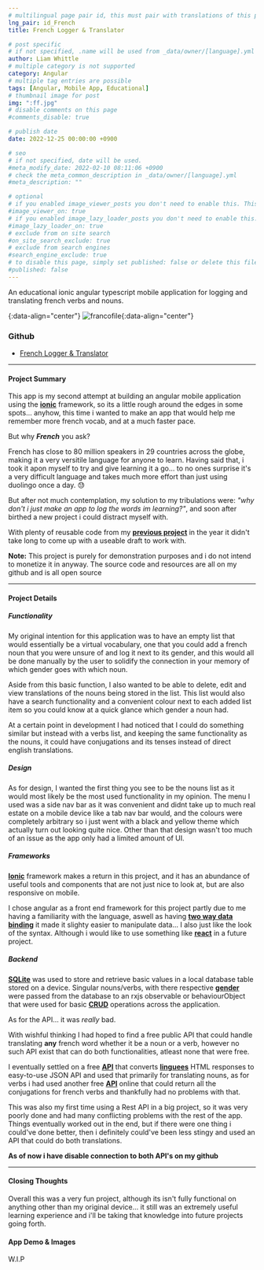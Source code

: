 ```yaml
---
# multilingual page pair id, this must pair with translations of this page. (This name must be unique)
lng_pair: id_French
title: French Logger & Translator

# post specific
# if not specified, .name will be used from _data/owner/[language].yml
author: Liam Whittle
# multiple category is not supported
category: Angular
# multiple tag entries are possible
tags: [Angular, Mobile App, Educational]
# thumbnail image for post
img: ":ff.jpg"
# disable comments on this page
#comments_disable: true

# publish date
date: 2022-12-25 00:00:00 +0900

# seo
# if not specified, date will be used.
#meta_modify_date: 2022-02-10 08:11:06 +0900
# check the meta_common_description in _data/owner/[language].yml
#meta_description: ""

# optional
# if you enabled image_viewer_posts you don't need to enable this. This is only if image_viewer_posts = false
#image_viewer_on: true
# if you enabled image_lazy_loader_posts you don't need to enable this. This is only if image_lazy_loader_posts = false
#image_lazy_loader_on: true
# exclude from on site search
#on_site_search_exclude: true
# exclude from search engines
#search_engine_exclude: true
# to disable this page, simply set published: false or delete this file
#published: false
---
```


<!-- outline-start -->

An educational ionic angular typescript mobile application for logging and translating french verbs and nouns.

<!-- outline-end -->

{:data-align="center"}
![francofile](:ff.jpg){:data-align="center"}

### Github

- [French Logger & Translator](https://github.com/Liam-Whittle/french-logger-translator)

***



#### Project Summary
This app is my second attempt at building an angular mobile application using the **[ionic](https://ionicframework.com/)** framework, so its a little rough around the edges in some spots... anyhow, this time i wanted to make an app that would help me remember more french vocab, and at a much faster pace. 

But why **_French_** you ask?

French has close to 80 million speakers in 29 countries across the globe, making it a very versitile language for anyone to learn. Having said that, i took it apon myself to try and give learning it a go... to no ones surprise it's a very difficult language and takes much more effort than just using duolingo once a day. 😓

But after not much contemplation, my solution to my tribulations were: _"why don't i just make an app to log the words im learning?"_, and soon after birthed a new project i could distract myself with.

With plenty of reusable code from my **[previous project](/posts/2022-12-20-Invoice)** in the year it didn't take long to come up with a useable draft to work with. 

**Note:** This project is purely for demonstration purposes and i do not intend to monetize it in anyway. The source code and resources are all on my github and is all open source

***
#### Project Details
##### Functionality
My original intention for this application was to have an empty list that would essentially be a virtual vocabulary, one that you could add a french noun that you were unsure of and log it next to its gender, and this would all be done manually by the user to solidify the connection in your memory of which gender goes with which noun. 

Aside from this basic function, I also wanted to be able to delete, edit and view translations of the nouns being stored in the list. This list would also have a search functionality and a convenient colour next to each added list item so you could know at a quick glance which gender a noun had.

At a certain point in development I had noticed that I could do something similar but instead with a verbs list, and keeping the same functionality as the nouns, it could have conjugations and its tenses instead of direct english translations.

##### Design
As for design, I wanted the first thing you see to be the nouns list as it would most likely be the most used functionality in my opinion. The menu I used was a side nav bar as it was convenient and didnt take up to much real estate on a mobile device like a tab nav bar would, and the colours were completely arbitrary so i just went with a black and yellow theme which actually turn out looking quite nice. Other than that design wasn't too much of an issue as the app only had a limited amount of UI.

##### Frameworks
**[Ionic](https://ionicframework.com/)** framework makes a return in this project, and it has an abundance of useful tools and components that are not just nice to look at, but are also responsive on mobile.

I chose angular as a front end framework for this project partly due to me having a familiarity with the language, aswell as having **[two way data binding](https://angular.io/guide/two-way-binding)**  it made it slighty easier to manipulate data... I also just like the look of the syntax. Although i would like to use something like **[react](https://reactjs.org/)** in a future project. 

##### Backend
**[SQLite](https://www.sqlite.org/index.html)** was used to store and retrieve basic values in a local database table stored on a device. Singular nouns/verbs, with there respective **[gender](https://en.wikipedia.org/wiki/Grammatical_gender)** were passed from the database to an rxjs observable or behaviourObject that were used for basic **[CRUD](https://en.wikipedia.org/wiki/Create,_read,_update_and_delete)** operations across the application.

As for the API... it was _really_ bad. 

With wishful thinking I had hoped to find a free public API that could handle translating **any** french word whether it be a noun or a verb, however no such API exist that can do both functionalities, atleast none that were free. 

I eventually settled on a free **[API](https://github.com/imankulov/linguee-api)** that converts **[linguees](https://www.linguee.com/)** HTML responses to easy-to-use JSON API and used that primarily for translating nouns, as for verbs i had used another free **[API](https://rapidapi.com/conjugaisonapp/api/french-conjugaison/pricing)** online that could return all the  conjugations for french verbs and thankfully had no problems with that. 

This was also my first time using a Rest API in a big project, so it was very poorly done and had many conflicting problems with the rest of the app. Things eventually worked out in the end, but if there were one thing i could've done better, then i definitely could've been less stingy and used an API that could do both translations.

**As of now i have disable connection to both API's on my github**

***

#### Closing Thoughts
Overall this was a very fun project, although its isn't fully functional on anything other than my original device... it still was an extremely useful learning experience and i'll be taking that knowledge into future projects going forth.  

#### App Demo & Images
W.I.P


